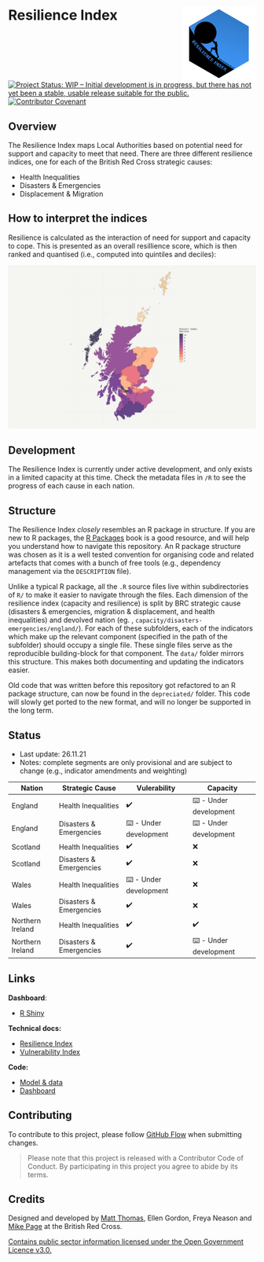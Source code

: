 # Resilience Index <img src='man/figures/logo.png' align="right" height="150" /></a>

[![Project Status: WIP – Initial development is in progress, but there
has not yet been a stable, usable release suitable for the
public.](https://www.repostatus.org/badges/latest/wip.svg)](https://www.repostatus.org/#wip)
[![Contributor Covenant](https://img.shields.io/badge/Contributor%20Covenant-v2.0%20adopted-ff69b4.svg)](code_of_conduct.md) 

## Overview
The Resilience Index maps Local Authorities based on potential need for support and capacity to meet that need. There are three different resilience indices, one for each of the British Red Cross strategic causes:

- Health Inequalities
- Disasters & Emergencies
- Displacement & Migration

## How to interpret the indices
Resilience is calculated as the interaction of need for support and capacity to cope. This is presented as an overall resillience score, which is then ranked and quantised (i.e., computed into quintiles and deciles):

<img src='man/figures/example-map.png' align="centre"/>

## Development
The Resilience Index is currently under active development, and only exists in a limited capacity at this time. Check the metadata files in `/R` to see the progress of each cause in each nation.

## Structure
The Resilience Index *closely* resembles an R package in structure. If you are new to R packages, the [R Packages](https://r-pkgs.org/) book is a good resource, and will help you understand how to navigate this repository. An R package structure was chosen as it is a well tested convention for organising code and related artefacts that comes with a bunch of free tools (e.g., dependency management via the `DESCRIPTION` file).

Unlike a typical R package, all the `.R` source files live within subdirectories of `R/` to make it easier to navigate through the files. Each dimension of the resilience index (capacity and resilience) is split by BRC strategic cause (disasters & emergencies, migration & displacement, and health inequalities) and devolved nation (eg. , `capacity/disasters-emergencies/england/`). For each of these subfolders, each of the indicators which make up the relevant component (specified in the path of the subfolder) should occupy a single file. These single files serve as the reproducible building-block for that component. The `data/` folder mirrors this structure. This makes both documenting and updating the indicators easier.

Old code that was written before this repository got refactored to an R package structure, can now be found in the `depreciated/` folder. This code will slowly get ported to the new format, and will no longer be supported in the long term.

## Status

- Last update: 26.11.21
- Notes: complete segments are only provisional and are subject to change (e.g., indicator amendments and weighting)

| Nation | Strategic Cause | Vulerability | Capacity |
| --- | --- | --- | --- |
| England | Health Inequalities | :heavy_check_mark: | :keyboard: - Under development |
| England | Disasters & Emergencies | :keyboard: - Under development | :keyboard: - Under development |
| Scotland | Health Inequalities | :heavy_check_mark: | :x: |
| Scotland | Disasters & Emergencies | :heavy_check_mark: | :x: |
| Wales | Health Inequalities | :keyboard: - Under development | :x: |
| Wales | Disasters & Emergencies | :heavy_check_mark: | :x: |
| Northern Ireland | Health Inequalities | :heavy_check_mark: | :heavy_check_mark: |
| Northern Ireland | Disasters & Emergencies | :heavy_check_mark: | :keyboard: - Under development |


## Links
**Dashboard**:

- [R Shiny](https://britishredcross.shinyapps.io/resilience-index/) 

**Technical docs:**

- [Resilience Index](https://docs.google.com/document/d/1amBSWFLcZpzLrhaYmXYIobXKnxaaLnpMiDochUTQlx8)
- [Vulnerability Index](https://docs.google.com/document/d/1aWpzgvLKGEF5Ay_xVps17nnbT1zIEki7RGIIJXL5APo)

**Code:**

- [Model & data](https://github.com/britishredcrosssociety/resilience-index)
- [Dashboard](https://github.com/britishredcrosssociety/index-shiny-app)

## Contributing

To contribute to this project, please follow [GitHub Flow](https://guides.github.com/introduction/flow/) when submitting changes.

> Please note that this project is released with a Contributor Code of Conduct. By participating in this project you agree to abide by its terms.

## Credits
Designed and developed by [Matt Thomas](https://twitter.com/matthewgthomas), Ellen Gordon, Freya Neason and [Mike Page](https://github.com/MikeJohnPage) at the British Red Cross.

[Contains public sector information licensed under the Open Government Licence v3.0.](http://www.nationalarchives.gov.uk/doc/open-government-licence/version/3/)
